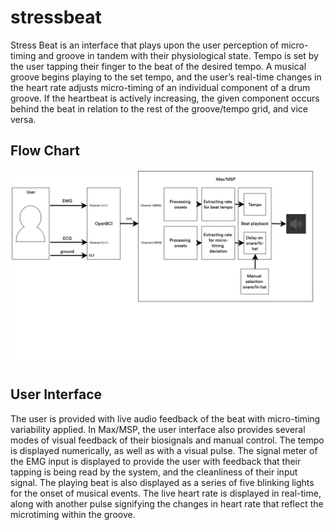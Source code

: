 # stressbeat

Stress Beat is an interface that plays upon the
user perception of micro-timing and groove in
tandem with their physiological state. Tempo is
set by the user tapping their finger to the beat
of the desired tempo. A musical groove begins
playing to the set tempo, and the user’s real-time
changes in the heart rate adjusts micro-timing
of an individual component of a drum groove.
If the heartbeat is actively increasing, the given
component occurs behind the beat in relation to
the rest of the groove/tempo grid, and vice versa.


## Flow Chart
![alt text](https://github.com/nol-alb/stressbeat/blob/main/images/updateddiagram.png)

## User Interface
The user is provided with live audio feedback of
the beat with micro-timing variability applied.
In Max/MSP, the user interface also provides
several modes of visual feedback of their biosignals
and manual control. The tempo is displayed
numerically, as well as with a visual pulse. The
signal meter of the EMG input is displayed to
provide the user with feedback that their tapping
is being read by the system, and the cleanliness
of their input signal. The playing beat is also displayed
as a series of five blinking lights for the onset of musical events. The live heart rate is
displayed in real-time, along with another pulse
signifying the changes in heart rate that reflect
the microtiming within the groove.

